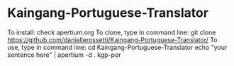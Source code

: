 # Kaingang-Portuguese-Translator
To install:
  check apertium.org
To clone, type in command line:
  git clone https://github.com/daniellerossetti/Kaingang-Portuguese-Translator/
To use, type in command line:
 cd Kaingang-Portuguese-Translator
 echo "your sentence here" | apertium -d . kgp-por
